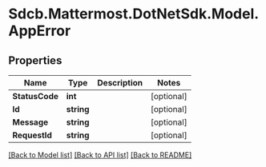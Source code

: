 # Sdcb.Mattermost.DotNetSdk.Model.AppError
## Properties

Name | Type | Description | Notes
------------ | ------------- | ------------- | -------------
**StatusCode** | **int** |  | [optional] 
**Id** | **string** |  | [optional] 
**Message** | **string** |  | [optional] 
**RequestId** | **string** |  | [optional] 

[[Back to Model list]](../README.md#documentation-for-models) [[Back to API list]](../README.md#documentation-for-api-endpoints) [[Back to README]](../README.md)

